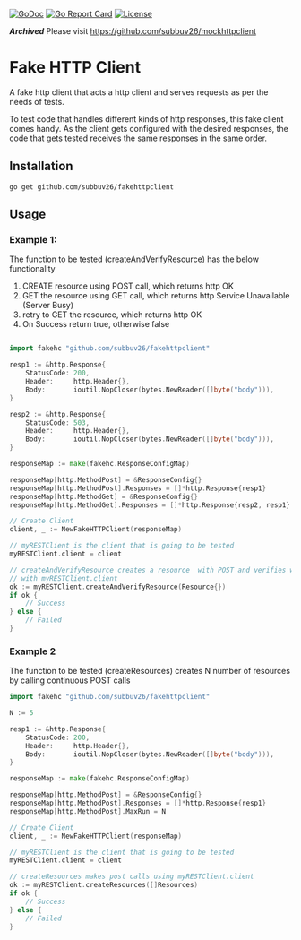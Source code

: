 [![GoDoc](https://godoc.org/github.com/subbuv26/fakehttpclient?status.svg)](https://pkg.go.dev/github.com/subbuv26/fakehttpclient)
[![Go Report Card](https://goreportcard.com/badge/github.com/subbuv26/fakehttpclient)](https://goreportcard.com/report/github.com/subbuv26/fakehttpclient)
[![License](https://img.shields.io/badge/License-Apache%202.0-blue.svg)](https://opensource.org/licenses/Apache-2.0)

***Archived***
Please visit https://github.com/subbuv26/mockhttpclient

# Fake HTTP Client

A fake http client that acts a http client and serves requests as per the needs of tests.

To test code that handles different kinds of http responses, this fake client comes handy.
As the client gets configured with the desired responses, the code that gets tested receives the same responses in the same order.

## Installation

```
go get github.com/subbuv26/fakehttpclient
```

## Usage
### Example 1:
The function to be tested (createAndVerifyResource) has the below functionality
1. CREATE resource using POST call, which returns http OK
2. GET the resource using GET call, which returns http Service Unavailable (Server Busy)
3. retry to GET the resource, which returns http OK
4. On Success return true, otherwise false


```go

import fakehc "github.com/subbuv26/fakehttpclient"

resp1 := &http.Response{
    StatusCode: 200,
    Header:     http.Header{},
    Body:       ioutil.NopCloser(bytes.NewReader([]byte("body"))),
}

resp2 := &http.Response{
    StatusCode: 503,
    Header:     http.Header{},
    Body:       ioutil.NopCloser(bytes.NewReader([]byte("body"))),
}

responseMap := make(fakehc.ResponseConfigMap)

responseMap[http.MethodPost] = &ResponseConfig{}
responseMap[http.MethodPost].Responses = []*http.Response{resp1}
responseMap[http.MethodGet] = &ResponseConfig{}
responseMap[http.MethodGet].Responses = []*http.Response{resp2, resp1}

// Create Client
client, _ := NewFakeHTTPClient(responseMap)

// myRESTClient is the client that is going to be tested
myRESTClient.client = client

// createAndVerifyResource creates a resource  with POST and verifies with GET
// with myRESTClient.client
ok := myRESTClient.createAndVerifyResource(Resource{})
if ok {
	// Success 
} else {
	// Failed
}

```

### Example 2
The function to be tested (createResources) creates N number of resources by calling continuous POST calls

```go
import fakehc "github.com/subbuv26/fakehttpclient"

N := 5

resp1 := &http.Response{
    StatusCode: 200,
    Header:     http.Header{},
    Body:       ioutil.NopCloser(bytes.NewReader([]byte("body"))),
}

responseMap := make(fakehc.ResponseConfigMap)

responseMap[http.MethodPost] = &ResponseConfig{}
responseMap[http.MethodPost].Responses = []*http.Response{resp1}
responseMap[http.MethodPost].MaxRun = N

// Create Client
client, _ := NewFakeHTTPClient(responseMap)

// myRESTClient is the client that is going to be tested
myRESTClient.client = client

// createResources makes post calls using myRESTClient.client
ok := myRESTClient.createResources([]Resources)
if ok {
    // Success 
} else {
    // Failed
}

```




